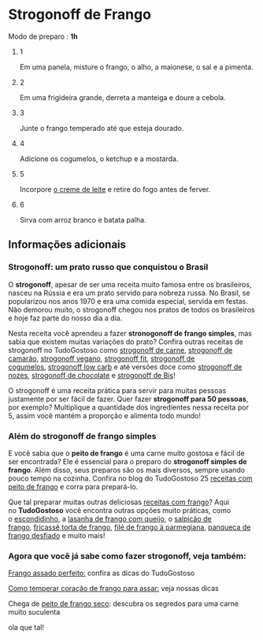 # Strogonoff de Frango

Modo de preparo : **1h**

1. 1
   
   Em uma panela, misture o frango, o alho, a maionese, o sal e a pimenta.

2. 2
   
   Em uma frigideira grande, derreta a manteiga e doure a cebola.

3. 3
   
   Junte o frango temperado até que esteja dourado.

4. 4
   
   Adicione os cogumelos, o ketchup e a mostarda.

5. 5
   
   Incorpore [o creme de leite](https://www.tudogostoso.com.br/noticias/creme-de-leite-fresco-caseiro-de-caixinha-e-mais-a5193.htm) e retire do fogo antes de ferver.

6. 6
   
   Sirva com arroz branco e batata palha.

## Informações adicionais

### Strogonoff: um prato russo que conquistou o Brasil

O **strogonoff**, apesar de ser uma receita muito famosa entre os brasileiros, nasceu na Rússia e era um prato servido para nobreza russa. No Brasil, se popularizou nos anos 1970 e era uma comida especial, servida em festas. Não demorou muito, o strogonoff chegou nos pratos de todos os brasileiros e hoje faz parte do nosso dia a dia.

Nesta receita você aprendeu a fazer **stronogonoff de frango simples**, mas sabia que existem muitas variações do prato? Confira outras receitas de strogonoff no TudoGostoso como [strogonoff de carne](https://www.tudogostoso.com.br/receita/1408-strogonoff-de-carne.html), [strogonoff de camarão](https://www.tudogostoso.com.br/receita/1971-estrogonofe-de-camarao.html), [strogonoff vegano](https://www.tudogostoso.com.br/receita/188417-strogonoff-vegano-de-grao-de-bico-e-palmito.html), [strogonoff fit](https://www.tudogostoso.com.br/receita/301063-strogonoff-fit-com-batata-doce.html), [strogonoff de cogumelos](https://www.tudogostoso.com.br/receita/142743-estrogonofe-de-cogumelos-vegetariano.html), [strogonoff low carb](https://www.tudogostoso.com.br/receita/192192-strogonoff-lowcarb.html) e até versões doce como [strogonoff de nozes](https://www.tudogostoso.com.br/receita/214-estrogonofe-de-nozes.html), [strogonoff de chocolate](https://www.tudogostoso.com.br/receita/70857-estrogonofe-de-chocolate.html) e [strogonoff de Bis](https://www.tudogostoso.com.br/receita/140171-estrogonofe-de-bis.html)!

O strogonoff é uma receita prática para servir para muitas pessoas justamente por ser fácil de fazer. Quer fazer **strogonoff para 50 pessoas**, por exemplo? Multiplique a quantidade dos ingredientes nessa receita por 5, assim você mantém a proporção e alimenta todo mundo!

### Além do strogonoff de frango simples

E você sabia que o **peito de frango** é uma carne muito gostosa e fácil de ser encontrada? Ele é essencial para o preparo do **strogonoff simples de frango**. Além disso, seus preparos são os mais diversos, sempre usando pouco tempo na cozinha. Confira no blog do TudoGostoso 25 [receitas com peito de frango](https://blog.tudogostoso.com.br/cardapios/receitas-salgadas/peito-de-frango/) e corra para prepará-lo.

Que tal preparar muitas outras deliciosas [receitas com frango](https://www.tudogostoso.com.br/categorias/1010-frango-galinha)? Aqui no **TudoGostoso** você encontra outras opções muito práticas, como o [escondidinho](https://www.tudogostoso.com.br/receita/60774-escondidinho-de-frango-com-mandioquinha-salsa.html), a [lasanha de frango com queijo](https://www.tudogostoso.com.br/receita/11217-lasanha-de-frango-com-queijo.html), o [salpicão de frango](https://www.tudogostoso.com.br/receita/2097-salpicao-de-frango.html), [fricassê,](https://www.tudogostoso.com.br/receita/10254-fricasse-de-frango.html)[torta de frango](https://www.tudogostoso.com.br/receita/1282-torta-de-frango.html), [filé de frango à parmegiana](https://www.tudogostoso.com.br/receita/31016-file-de-frango-a-parmegiana.html), [panqueca de frango desfiado](https://www.tudogostoso.com.br/receita/13925-panqueca-de-frango-desfiado.html) e muito mais!

### Agora que você já sabe como fazer strogonoff, veja também:

[Frango assado perfeito:](https://blog.tudogostoso.com.br/materia/frango-assado-perfeito/) confira as dicas do TudoGostoso

[Como temperar coração de frango para assar:](https://blog.tudogostoso.com.br/dicas-de-cozinha/como-temperar-coracao-de-frango-para-assar/) veja nossas dicas

Chega de [peito de frango seco](https://blog.tudogostoso.com.br/dicas-de-cozinha/chega-de-peito-de-frango-seco-descubra-os-segredos-para-uma-carne-muito-suculenta/): descubra os segredos para uma carne muito suculenta

ola que tal!
